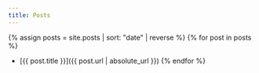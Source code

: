 ```yaml
---
title: Posts
---
```


{% assign posts = site.posts | sort: "date" | reverse %}
{% for post in posts %}
 + [{{ post.title }}]({{ post.url | absolute_url }})
{% endfor %}

